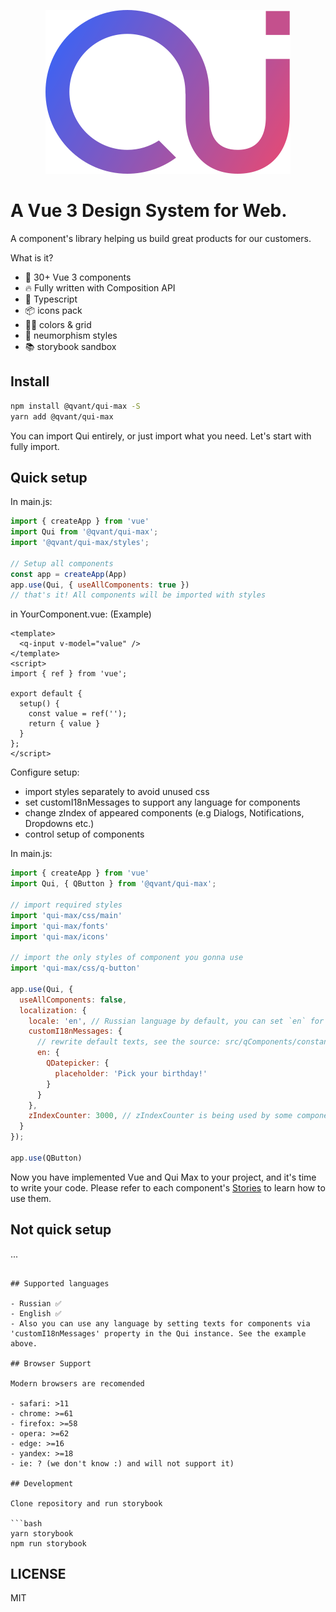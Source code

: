 <p align="center">
  <img src="/.readme-assets/qui-logo.svg?raw=true" />
</p>

<p align="center" class="unchanged rich-diff-level-one">

# A Vue 3 Design System for Web.

A component's library helping us build great products for our customers.

What is it?

- 🔩 30+ Vue 3 components
- 🔥 Fully written with Composition API
- 🔑 Typescript
- 📦 icons pack
- 🏳️‍🌈 colors & grid
- 🥷 neumorphism styles
- 📚 storybook sandbox

## Install

```bash
npm install @qvant/qui-max -S
yarn add @qvant/qui-max
```

You can import Qui entirely, or just import what you need. Let's start with fully import.

## Quick setup

In main.js:

```js
import { createApp } from 'vue'
import Qui from '@qvant/qui-max';
import '@qvant/qui-max/styles';

// Setup all components
const app = createApp(App)
app.use(Qui, { useAllComponents: true })
// that's it! All components will be imported with styles
```

in YourComponent.vue: (Example)

```vue
<template>
  <q-input v-model="value" />
</template>
<script>
import { ref } from 'vue';

export default {
  setup() {
    const value = ref('');
    return { value }
  }
};
</script>
```
Configure setup:
 - import styles separately to avoid unused css
 - set customI18nMessages to support any language for components
 - change zIndex of appeared components (e.g Dialogs, Notifications, Dropdowns etc.)
 - control setup of components

In main.js:

```js
import { createApp } from 'vue'
import Qui, { QButton } from '@qvant/qui-max';

// import required styles
import 'qui-max/css/main'
import 'qui-max/fonts'
import 'qui-max/icons'

// import the only styles of component you gonna use
import 'qui-max/css/q-button'

app.use(Qui, {
  useAllComponents: false,
  localization: {
    locale: 'en', // Russian language by default, you can set `en` for English
    customI18nMessages: {
      // rewrite default texts, see the source: src/qComponents/constants/locales
      en: {
        QDatepicker: {
          placeholder: 'Pick your birthday!'
        }
      }
    },
    zIndexCounter: 3000, // zIndexCounter is being used by some components, (e.g QPopover, QSelect, QDialog ...etc), 2000 by default
  }
});

app.use(QButton)
```

Now you have implemented Vue and Qui Max to your project, and it's time to write your code.
Please refer to each component's [Stories](https://qvant-lab.github.io/qui-max/) to learn how to use them.

## Not quick setup
...

```

## Supported languages

- Russian ✅
- English ✅
- Also you can use any language by setting texts for components via 'customI18nMessages' property in the Qui instance. See the example above.

## Browser Support

Modern browsers are recomended

- safari: >11
- chrome: >=61
- firefox: >=58
- opera: >=62
- edge: >=16
- yandex: >=18
- ie: ? (we don't know :) and will not support it)

## Development

Clone repository and run storybook

```bash
yarn storybook
npm run storybook
```

## LICENSE

MIT
